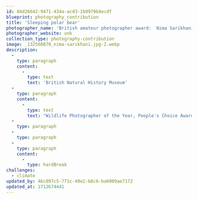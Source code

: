 ```yaml
---
id: 04d26642-9471-434a-acd3-1b9979b4ecdf
blueprint: photography_contribution
title: 'Sleeping polar bear'
photographer_name: 'British amateur photographer award:  Nima Sarikhani'
photographer_website: unk
collection_type: photography-contribution
image: _132560870_nima-sarikhani.jpg-2.webp
description:
  -
    type: paragraph
    content:
      -
        type: text
        text: 'British Natural History Museum'
  -
    type: paragraph
    content:
      -
        type: text
        text: "Wildlife Photographer of the Year, People's Choice Award winner."
  -
    type: paragraph
  -
    type: paragraph
  -
    type: paragraph
    content:
      -
        type: hardBreak
challenges:
  - climate
updated_by: 46c097c5-771c-49e2-b8c6-ba6009ae7172
updated_at: 1712674441
---
```

